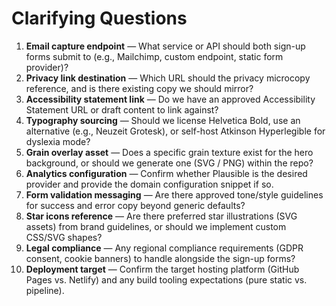 # Clarifying Questions

1. **Email capture endpoint** — What service or API should both sign-up forms submit to (e.g., Mailchimp, custom endpoint, static form provider)?
2. **Privacy link destination** — Which URL should the privacy microcopy reference, and is there existing copy we should mirror?
3. **Accessibility statement link** — Do we have an approved Accessibility Statement URL or draft content to link against?
4. **Typography sourcing** — Should we license Helvetica Bold, use an alternative (e.g., Neuzeit Grotesk), or self-host Atkinson Hyperlegible for dyslexia mode?
5. **Grain overlay asset** — Does a specific grain texture exist for the hero background, or should we generate one (SVG / PNG) within the repo?
6. **Analytics configuration** — Confirm whether Plausible is the desired provider and provide the domain configuration snippet if so.
7. **Form validation messaging** — Are there approved tone/style guidelines for success and error copy beyond generic defaults?
8. **Star icons reference** — Are there preferred star illustrations (SVG assets) from brand guidelines, or should we implement custom CSS/SVG shapes?
9. **Legal compliance** — Any regional compliance requirements (GDPR consent, cookie banners) to handle alongside the sign-up forms?
10. **Deployment target** — Confirm the target hosting platform (GitHub Pages vs. Netlify) and any build tooling expectations (pure static vs. pipeline).
